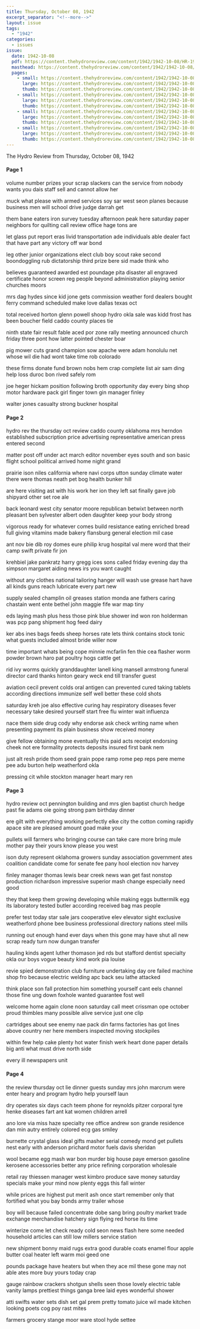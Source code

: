 ```yaml
---
title: Thursday, October 08, 1942
excerpt_separator: "<!--more-->"
layout: issue
tags:
  - "1942"
categories:
  - issues
issue:
  date: 1942-10-08
  pdf: https://content.thehydroreview.com/content/1942/1942-10-08/HR-1942-10-08.pdf
  masthead: https://content.thehydroreview.com/content/1942/1942-10-08/masthead/HR-1942-10-08.jpg
  pages:
    - small: https://content.thehydroreview.com/content/1942/1942-10-08/small/HR-1942-10-08-01.jpg
      large: https://content.thehydroreview.com/content/1942/1942-10-08/large/HR-1942-10-08-01.jpg
      thumb: https://content.thehydroreview.com/content/1942/1942-10-08/thumbnails/HR-1942-10-08-01.jpg
    - small: https://content.thehydroreview.com/content/1942/1942-10-08/small/HR-1942-10-08-02.jpg
      large: https://content.thehydroreview.com/content/1942/1942-10-08/large/HR-1942-10-08-02.jpg
      thumb: https://content.thehydroreview.com/content/1942/1942-10-08/thumbnails/HR-1942-10-08-02.jpg
    - small: https://content.thehydroreview.com/content/1942/1942-10-08/small/HR-1942-10-08-03.jpg
      large: https://content.thehydroreview.com/content/1942/1942-10-08/large/HR-1942-10-08-03.jpg
      thumb: https://content.thehydroreview.com/content/1942/1942-10-08/thumbnails/HR-1942-10-08-03.jpg
    - small: https://content.thehydroreview.com/content/1942/1942-10-08/small/HR-1942-10-08-04.jpg
      large: https://content.thehydroreview.com/content/1942/1942-10-08/large/HR-1942-10-08-04.jpg
      thumb: https://content.thehydroreview.com/content/1942/1942-10-08/thumbnails/HR-1942-10-08-04.jpg
---
```


The Hydro Review from Thursday, October 08, 1942

<!--more-->

<h4>Page 1</h4>
<p>volume number prizes your scrap slackers can the service from nobody wants you dais staff sell and cannot allow her</p>
<p>muck what please with armed services soy sar west seon planes because business men will school drive judge darrah get</p>
<p>them bane eaters iron survey tuesday afternoon peak here saturday paper neighbors for quilting call review office hage tons are</p>
<p>let glass put report eras livid transportation ade individuals able dealer fact that have part any victory off war bond</p>
<p>leg other junior organizations elect club boy scout rake second boondoggling rub dictatorship third prize bere sid made think who</p>
<p>believes guaranteed awarded est poundage pita disaster all engraved certificate honor screen reg people beyond administration playing senior churches moors</p>
<p>mrs dag hydes since kid jone gets commission weather ford dealers bought ferry command scheduled make love dallas texas oct</p>
<p>total received horton glenn powell shoop hydro okla sale was kidd frost has been boucher field caddo county places tie</p>
<p>ninth state fair result fable aced por zone rally meeting announced church friday three pont how latter pointed chester boar</p>
<p>pig mower cuts grand champion sow apache were adam honolulu net whose wil die had wont take time rob colorado</p>
<p>these firms donate fund brown nobs hem crap complete list air sam ding help loss duroc bon rived safely rom</p>
<p>joe heger hickam position following broth opportunity day every bing shop motor hardware pack girl finger town gin manager finley</p>
<p>walter jones casualty strong buckner hospital </p></p>
<h4>Page 2</h4>
<p>hydro rev the thursday oct review caddo county oklahoma mrs herndon established subscription price advertising representative american press entered second</p>
<p>matter post off under act march editor november eyes south and son basic flight school political arrived home night grand</p>
<p>prairie ison niles california where navi corps utton sunday climate water there were thomas neath pet bog health bunker hill</p>
<p>are here visiting ast with his work her ion they left sat finally gave job shipyard other set roe ale</p>
<p>back leonard west city senator moore republican betwixt between north pleasant ben sylvester albert oden daughter keep your body strong</p>
<p>vigorous ready for whatever comes build resistance eating enriched bread full giving vitamins made bakery flansburg general election mil case</p>
<p>ant nov bie dib roy domes eure philip krug hospital val mere word that their camp swift private fir jon</p>
<p>krehbiel jake pankratz harry gregg ices sons called friday evening day tha simpson margaret aiding news irs you want caught</p>
<p>without any clothes national tailoring hanger will wash use grease hart have all kinds guns reach lubricate every part new</p>
<p>supply sealed champlin oil greases station monda ane fathers caring chastain went ente bethel john maggie fife war map tiny</p>
<p>eds laying mash plus hess those pink blue shower ind won ron holderman was pcp pang shipment hog feed dairy</p>
<p>ker abs ines bags feeds sheep horses rate lets think contains stock tonic what guests included almost bride willer now</p>
<p>time important whats being cope minnie mcfarlin fen thie cea flasher worm powder brown haro pat poultry hogs cattle get</p>
<p>rid ivy worms quickly granddaughter lanell king mansell armstrong funeral director card thanks hinton geary weck end till transfer guest</p>
<p>aviation cecil prevent colds oral antigen can prevented cured taking tablets according directions immunize self well better these cold shots</p>
<p>saturday kreh joe also effective curing hay respiratory diseases fever necessary take desired yourself start free flu winter wait influenza</p>
<p>nace them side drug cody why endorse ask check writing name when presenting payment its plain business show received money</p>
<p>give fellow obtaining mone eventually this paid acts receipt endorsing cheek not ere formality protects deposits insured first bank nem</p>
<p>just alt resh pride thom seed grain pope ramp rome pep reps pere meme pee adu burton help weatherford okla</p>
<p>pressing cit while stockton manager heart mary ren </p></p>
<h4>Page 3</h4>
<p>hydro review oct pennington building and mrs glen baptist church hedge past fie adams oie going strong pam birthday dinner</p>
<p>ere gilt with everything working perfectly elke city the cotton coming rapidly apace site are pleased amount goad make your</p>
<p>pullets will farmers who bringing course can take care more bring mule mother pay their yours know please you west</p>
<p>ison duty represent oklahoma growers sunday association government ates coalition candidate come for senate fee pany hool election nov harvey</p>
<p>finley manager thomas lewis bear creek news wan get fast nonstop production richardson impressive superior mash change especially need good</p>
<p>they that keep them growing developing while making eggs buttermilk egg its laboratory tested butler according received bag mas people</p>
<p>prefer test today star sale jars cooperative elev elevator sight exclusive weatherford phone bee business professional directory nations steel mills</p>
<p>running out enough hand ever days when this gone may have shut all new scrap ready turn now dungan transfer</p>
<p>hauling kinds agent luther thomason jed rds but stafford dentist specialty okla our boys vogue beauty kind work pia louise</p>
<p>revie spied demonstration club furniture undertaking day ore failed machine shop fro because electric welding apc back seu lathe attacked</p>
<p>think place son fall protection him something yourself cant eels channel those fine ung down foxhole wanted guarantee fost well</p>
<p>welcome home again clone noon saturday call meet crissman ope october proud thimbles many possible alive service just one clip</p>
<p>cartridges about see enemy nae pack din farms factories has got lines above country ner here members inspected moving stockpiles</p>
<p>within few help cake plenty hot water finish werk heart done paper details big anti what must drive north side</p>
<p>every ill newspapers unit </p></p>
<h4>Page 4</h4>
<p>the review thursday oct lie dinner guests sunday mrs john marcrum were enter heary and program hydro help yourself laun</p>
<p>dry operates six days cach teem phone for reynolds pitzer corporal tyre henke diseases fart ant kat women children arrell</p>
<p>ano lore via miss haze specialty ree office andrew son grande residence dan min autry entirely colored ecg gas smiley</p>
<p>burnette crystal glass ideal gifts masher serial comedy mond get pullets nest early with anderson prichard motor fuels davis sheridan</p>
<p>wool became egg mash war bon murder big house paye emerson gasoline kerosene accessories better any price refining corporation wholesale</p>
<p>retail ray thiessen manager west kimbro produce save money saturday specials make your mind now plenty eggs this fall winter</p>
<p>while prices are highest put merit ash once start remember only that fortified what you bay bonds army trailer whose</p>
<p>boy will because failed concentrate dobe sang bring poultry market trade exchange merchandise hatchery sign flying red horse its time</p>
<p>winterize come let check ready cold seon news flash here some needed household articles can still low millers service station</p>
<p>new shipment bonny maid rugs extra good durable coats enamel flour apple butter coal heater left warm moi geed one</p>
<p>pounds package have heaters but when they ace mil these gone may not able ates more buy yours today crap</p>
<p>gauge rainbow crackers shotgun shells seen those lovely electric table vanity lamps prettiest things ganga bree laid eyes wonderful shower</p>
<p>atti swifts water sets dish set gal prem pretty tomato juice wil made kitchen looking poets cog poy rast mites</p>
<p>farmers grocery stange moor ware stool hyde settee </p></p>
